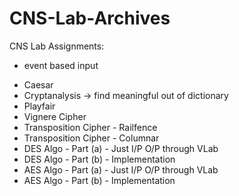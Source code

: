 # CNS-Lab-Archives

CNS Lab Assignments:
* event based input
- Caesar
- Cryptanalysis -> find meaningful out of dictionary
- Playfair
- Vignere Cipher
- Transposition Cipher - Railfence
- Transposition Cipher - Columnar
- DES Algo - Part (a) - Just I/P O/P through VLab
- DES Algo - Part (b) - Implementation
- AES Algo - Part (a) - Just I/P O/P through VLab
- AES Algo - Part (b) - Implementation

